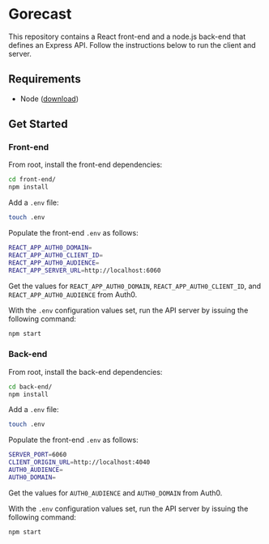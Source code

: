 # Gorecast

This repository contains a React front-end and a node.js back-end that defines an Express API. Follow the instructions below to run the client and server.

## Requirements

* Node ([download]("https://nodejs.org/en/"))

## Get Started

### Front-end

From root, install the front-end dependencies:

```bash
cd front-end/
npm install
```

Add a `.env` file:

```bash
touch .env
```

Populate the front-end `.env` as follows:

```bash
REACT_APP_AUTH0_DOMAIN=
REACT_APP_AUTH0_CLIENT_ID=
REACT_APP_AUTH0_AUDIENCE=
REACT_APP_SERVER_URL=http://localhost:6060
```

Get the values for `REACT_APP_AUTH0_DOMAIN`, `REACT_APP_AUTH0_CLIENT_ID`, and `REACT_APP_AUTH0_AUDIENCE` from Auth0.

With the `.env` configuration values set, run the API server by issuing the following command:

```bash
npm start
```

### Back-end

From root, install the back-end dependencies:

```bash
cd back-end/
npm install
```

Add a `.env` file:

```bash
touch .env
```

Populate the front-end `.env` as follows:

```bash
SERVER_PORT=6060
CLIENT_ORIGIN_URL=http://localhost:4040
AUTH0_AUDIENCE=
AUTH0_DOMAIN=
```

Get the values for `AUTH0_AUDIENCE` and `AUTH0_DOMAIN` from Auth0.


With the `.env` configuration values set, run the API server by issuing the following command:

```bash
npm start
```